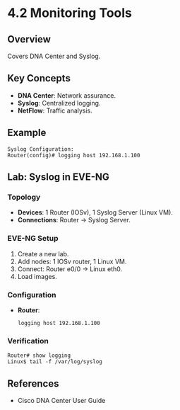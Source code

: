 # 4.2 Monitoring Tools

## Overview
Covers DNA Center and Syslog.

## Key Concepts
- **DNA Center**: Network assurance.
- **Syslog**: Centralized logging.
- **NetFlow**: Traffic analysis.

## Example
```text
Syslog Configuration:
Router(config)# logging host 192.168.1.100
```

## Lab: Syslog in EVE-NG
### Topology
- **Devices**: 1 Router (IOSv), 1 Syslog Server (Linux VM).
- **Connections**: Router -> Syslog Server.

### EVE-NG Setup
1. Create a new lab.
2. Add nodes: 1 IOSv router, 1 Linux VM.
3. Connect: Router e0/0 -> Linux eth0.
4. Load images.

### Configuration
- **Router**:
  ```text
  logging host 192.168.1.100
  ```

### Verification
```text
Router# show logging
Linux$ tail -f /var/log/syslog
```

## References
- Cisco DNA Center User Guide
